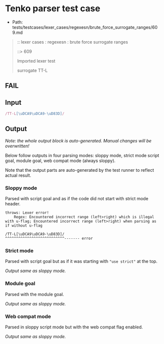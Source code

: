 # Tenko parser test case

- Path: tests/testcases/lexer_cases/regexesn/brute_force_surrogate_ranges/609.md

> :: lexer cases : regexesn : brute force surrogate ranges
>
> ::> 609
>
> Imported lexer test
>
> surrogate TT-L

## FAIL

## Input

`````js
/TT-L[\uDCA9\uDCA9-\uD83D]/
`````

## Output

_Note: the whole output block is auto-generated. Manual changes will be overwritten!_

Below follow outputs in four parsing modes: sloppy mode, strict mode script goal, module goal, web compat mode (always sloppy).

Note that the output parts are auto-generated by the test runner to reflect actual result.

### Sloppy mode

Parsed with script goal and as if the code did not start with strict mode header.

`````
throws: Lexer error!
    Regex: Encountered incorrect range (left>right) which is illegal with u-flag; Encountered incorrect range (left>right) when parsing as if without u-flag

/TT-L[\uDCA9\uDCA9-\uD83D]/
^^^^^^^^^^^^^^^^^^^^^^^^^^^------- error
`````

### Strict mode

Parsed with script goal but as if it was starting with `"use strict"` at the top.

_Output same as sloppy mode._

### Module goal

Parsed with the module goal.

_Output same as sloppy mode._

### Web compat mode

Parsed in sloppy script mode but with the web compat flag enabled.

_Output same as sloppy mode._
